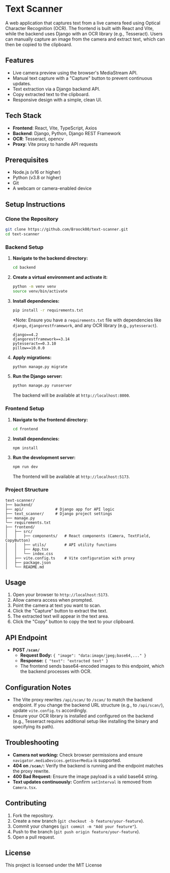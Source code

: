 # Text Scanner

A web application that captures text from a live camera feed using Optical Character Recognition (OCR). The frontend is built with React and Vite, while the backend uses Django with an OCR library (e.g., Tesseract). Users can manually capture an image from the camera and extract text, which can then be copied to the clipboard.

## Features
- Live camera preview using the browser's MediaStream API.
- Manual text capture with a "Capture" button to prevent continuous updates.
- Text extraction via a Django backend API.
- Copy extracted text to the clipboard.
- Responsive design with a simple, clean UI.

## Tech Stack
- **Frontend**: React, Vite, TypeScript, Axios
- **Backend**: Django, Python, Django REST Framework
- **OCR**: Tesseract, opencv
- **Proxy**: Vite proxy to handle API requests

## Prerequisites
- Node.js (v16 or higher)
- Python (v3.8 or higher)
- Git
- A webcam or camera-enabled device

## Setup Instructions

### Clone the Repository
```bash
git clone https://github.com/Broock00/text-scanner.git
cd text-scanner
```

### Backend Setup
1. **Navigate to the backend directory:**
   ```bash
   cd backend
   ```
2. **Create a virtual environment and activate it:**
   ```bash
   python -m venv venv
   source venv/bin/activate
   ```
3. **Install dependencies:**
   ```bash
   pip install -r requirements.txt
   ```
   *Note: Ensure you have a `requirements.txt` file with dependencies like `django`, `djangorestframework`, and any OCR library (e.g., `pytesseract`).
   ```
   django==4.2
   djangorestframework==3.14
   pytesseract==0.3.10
   pillow==10.0.0
   ```
4. **Apply migrations:**
   ```bash
   python manage.py migrate
   ```
5. **Run the Django server:**
   ```bash
   python manage.py runserver
   ```
   The backend will be available at `http://localhost:8000`.

### Frontend Setup
1. **Navigate to the frontend directory:**
   ```bash
   cd frontend
   ```
2. **Install dependencies:**
   ```bash
   npm install
   ```
3. **Run the development server:**
   ```bash
   npm run dev
   ```
   The frontend will be available at `http://localhost:5173`.

### Project Structure
```
text-scanner/
├── backend/
├── api/              # Django app for API logic
├── text_scanner/     # Django project settings
├── manage.py
└── requirements.txt
├── frontend/
│   ├── src/
│   │   ├── components/   # React components (Camera, TextField, CopyButton)
│   │   ├── utils/        # API utility functions
│   │   ├── App.tsx
│   │   └── index.css
│   ├── vite.config.ts    # Vite configuration with proxy
│   ├── package.json
│   └── README.md
```

## Usage
1. Open your browser to `http://localhost:5173`.
2. Allow camera access when prompted.
3. Point the camera at text you want to scan.
4. Click the "Capture" button to extract the text.
5. The extracted text will appear in the text area.
6. Click the "Copy" button to copy the text to your clipboard.

## API Endpoint
- **POST `/scan/`**
  - **Request Body:** `{ "image": "data:image/jpeg;base64,..." }`
  - **Response:** `{ "text": "extracted text" }`
  - The frontend sends base64-encoded images to this endpoint, which the backend processes with OCR.

## Configuration Notes
- The Vite proxy rewrites `/api/scan/` to `/scan/` to match the backend endpoint. If you change the backend URL structure (e.g., to `/api/scan/`), update `vite.config.ts` accordingly.
- Ensure your OCR library is installed and configured on the backend (e.g., Tesseract requires additional setup like installing the binary and specifying its path).

## Troubleshooting
- **Camera not working:** Check browser permissions and ensure `navigator.mediaDevices.getUserMedia` is supported.
- **404 on `/scan/`:** Verify the backend is running and the endpoint matches the proxy rewrite.
- **400 Bad Request:** Ensure the image payload is a valid base64 string.
- **Text updates continuously:** Confirm `setInterval` is removed from `Camera.tsx`.

## Contributing
1. Fork the repository.
2. Create a new branch (`git checkout -b feature/your-feature`).
3. Commit your changes (`git commit -m "Add your feature"`).
4. Push to the branch (`git push origin feature/your-feature`).
5. Open a pull request.

## License
This project is licensed under the MIT License

